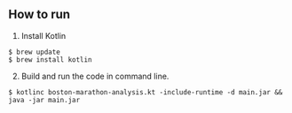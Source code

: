 ## How to run

1. Install Kotlin

```
$ brew update
$ brew install kotlin
```

2. Build and run the code in command line.

```
$ kotlinc boston-marathon-analysis.kt -include-runtime -d main.jar && java -jar main.jar
```
